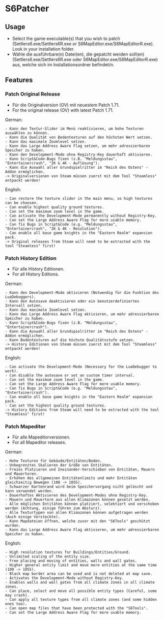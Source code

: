 # S6Patcher
## Usage
- Select the game executable(s) that you wish to patch (Settlers6.exe/Settlers6R.exe or S6MapEditor.exe/S6MapEditorR.exe). Look in your installation folder.
- Wähle die ausführbare(n) Datei(en), die gepatcht werden soll(en) (Settlers6.exe/Settlers6R.exe oder S6MapEditor.exe/S6MapEditorR.exe) aus, welche sich im Installationsordner befindet/n.
  
## Features

### Patch Original Release
- Für die Originalversion (OV) mit neuestem Patch 1.71.
- For the original release (OV) with latest Patch 1.71.

German:
```
- Kann den Textur-Slider im Menü reaktivieren, um hohe Texturen auswählen zu können.
- Kann die Qualität von Bodentexturen auf den höchsten Wert setzen.
- Kann das maximale Zoomlevel setzen.
- Kann das Large Address Aware Flag setzen, um mehr adressierbaren Speicher zu haben.
- Kann den Development-Mode ohne Registry-Key dauerhaft aktivieren.
- Kann Script&Code-Bugs fixen (z.B. "Meldungsstau", "Entertainercrash", "2K & 4K - Auflösung").
- Kann die Auswahl aller Grundspielritter im "Reich des Ostens" - Addon ermöglichen.
-> Originalversionen von Steam müssen zuerst mit dem Tool "Steamless" entpackt werden!
```
English:
```
- Can restore the texture slider in the main menu, so high textures can be choosen.
- Can enable highest quality ground textures.
- Can set the maximum zoom level in the game.
- Can activate the Development-Mode permanently without Registry-Key.
- Can set the Large Address Aware Flag for more usable memory.
- Can fix Bugs in Script&Code (e.g. "Meldungsstau", "Entertainercrash", "2K & 4K - Resolution").
- Can enable all base game knights in the "Eastern Realm" expansion pack.
-> Original releases from Steam will need to be extracted with the tool "Steamless" first!
```
### Patch History Edition
- Für alle History Editionen.
- For all History Editions.

German:
```
- Kann den Development-Mode aktivieren (Notwendig für die Funktion des LuaDebuggers).
- Kann den Autosave deaktivieren oder ein benutzerdefiniertes Intervall setzen.
- Kann das maximale Zoomlevel setzen.
- Kann das Large Address Aware Flag aktivieren, um mehr adressierbaren Speicher zu haben.
- Kann Script&Code-Bugs fixen (z.B. "Meldungsstau", "Entertainercrash").
- Kann die Auswahl aller Grundspielritter im "Reich des Ostens" - Addon ermöglichen.
- Kann Bodentexturen auf die höchste Qualitätsstufe setzen.
-> History Editionen von Steam müssen zuerst mit dem Tool "Steamless" entpackt werden!
```
English:
```
- Can activate the Development-Mode (Necessary for the LuaDebugger to work).
- Can disable the autosave or set an custom timer interval.
- Can set the maximum zoom level in the game.
- Can set the Large Address Aware Flag for more usable memory.
- Can fix Bugs in Script&Code (e.g. "Meldungsstau", "Entertainercrash").
- Can enable all base game knights in the "Eastern Realm" expansion pack.
- Can set the highest quality ground textures.
-> History Editions from Steam will need to be extracted with the tool "Steamless" first!
```
### Patch Mapeditor
- Für alle Mapeditorversionen.
- For all Mapeditor releases.

German:
```
- Hohe Texturen für Gebäude/Entitäten/Boden.
- Unbegrenztes Skalieren der Größe von Entitäten.
- Freies Platzieren und Ineinander-Verschieben von Entitäten, Mauern und Mauertoren.
- Erhöhen des allgemeinen Entitätenlimits und mehr Entitäten gleichzeitig Bewegen (100 -> 1055).
- Schwarzer Kartenrand wird beim Speichervorgang nicht gelöscht und kann verwendet werden.
- Dauerhaftes Aktivieren des Development-Modes ohne Registry-Key.
- Mauern und Mauertore aus allen Klimazonen können gesetzt werden.
- Alle möglichen Entitäten können platziert, selektiert und verschoben werden (Achtung, einige führen zum Absturz).
- Alle Texturtypen von allen Klimazonen können aufgetragen werden (Auch einige Versteckte).
- Kann Mapdateien öffnen, welche zuvor mit den "S6Tools" geschützt wurden.
- Kann das Large Address Aware Flag aktivieren, um mehr adressierbaren Speicher zu haben.
```
English:
```
- High resolution textures for Buildings/Entities/Ground.
- Unlimited scaling of the entity size.
- Free placing and moving of entities, walls and wall gates.
- Higher general entity limit and move more entities at the same time (100 -> 1055).
- Black map border area can be used and is not deleted at map save.
- Activates the Development-Mode without Registry-Key.
- Enables walls and wall gates from all climate zones in all climate zones.
- Can place, select and move all possible entity types (Careful, some may crash).
- Can apply all texture types from all climate zones (and some hidden ones too).
- Can open map files that have been protected with the "S6Tools".
- Can set the Large Address Aware Flag for more usable memory.
```
